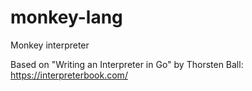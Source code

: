 # monkey-lang
Monkey interpreter

Based on "Writing an Interpreter in Go" by Thorsten Ball:
https://interpreterbook.com/
